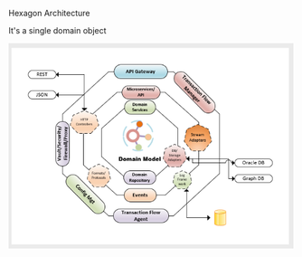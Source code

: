 Hexagon Architecture

It's a single domain object

![Spotlight Context Diagram](..//Images/Hexagon1.PNG)
